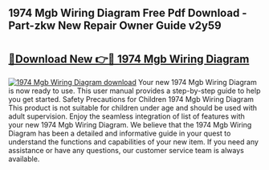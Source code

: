 ## 1974 Mgb Wiring Diagram Free Pdf Download - Part-zkw New Repair Owner Guide v2y59

# <h2><a href="http://dfr5hg1.blite.top/?on=1974+Mgb+Wiring+Diagram">🔗Download New 👉🔴 1974 Mgb Wiring Diagram</a></h2>

[![1974 Mgb Wiring Diagram download](https://i.imgur.com/lujVjoI.png)](http://dfr5hg1.blite.top/?on=1974+Mgb+Wiring+Diagram)
Your new 1974 Mgb Wiring Diagram is now ready to use. This user manual provides a step-by-step guide to help you get started. Safety Precautions for Children 1974 Mgb Wiring Diagram This product is not suitable for children under age and should be used with adult supervision. Enjoy the seamless integration of list of features with your new 1974 Mgb Wiring Diagram. We believe that the 1974 Mgb Wiring Diagram has been a detailed and informative guide in your quest to understand the functions and capabilities of your new item. If you need any assistance or have any questions, our customer service team is always available.
